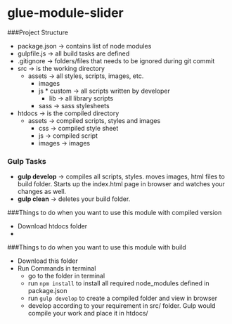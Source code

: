 # glue-module-slider

###Project Structure

* package.json -> contains list of node modules
* gulpfile.js -> all build tasks are defined
* .gitignore -> folders/files that needs to be ignored during git commit
* src -> is the working directory
	* assets -> all styles, scripts, images, etc.
  		* images
      * js
      		* custom -> all scripts written by developer
          * lib	-> all library scripts
      * sass -> sass stylesheets
* htdocs -> is the compiled directory
	* assets -> compiled scripts, styles and images
  		* css -> compiled style sheet
      * js -> compiled script
      * images -> images

### Gulp Tasks

* **gulp develop** -> compiles all scripts, styles. moves images, html files to build folder. Starts up the index.html page in browser and watches your changes as well.
* **gulp clean** -> deletes your build folder.

###Things to do when you want to use this module with compiled version

* Download htdocs folder
*

###Things to do when you want to use this module with build
* Download this folder
* Run Commands in terminal
	* go to the folder in terminal
  * run ```npm install``` to install all required node_modules defined in package.json
  * run ```gulp develop``` to create a compiled folder and view in browser
  * develop according to your requirement in src/ folder. Gulp would compile your work and place it in htdocs/